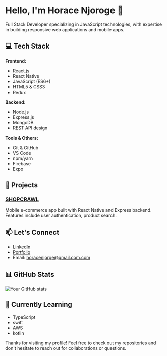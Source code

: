 # Hello, I'm Horace Njoroge 👋

Full Stack Developer specializing in JavaScript technologies, with expertise in building responsive web applications and mobile apps.

## 💻 Tech Stack

**Frontend:**
- React.js
- React Native
- JavaScript (ES6+)
- HTML5 & CSS3
- Redux

**Backend:**
- Node.js
- Express.js
- MongoDB
- REST API design

**Tools & Others:**
- Git & GitHub
- VS Code
- npm/yarn
- Firebase
- Expo

## 🚀 Projects

### [SHOPCRAWL]([link-to-repo](https://github.com/horacenjoroge/ShopCrawlApp))
Mobile e-commerce app built with React Native and Express backend. Features include user authentication, product search.


## 📫 Let's Connect

- [LinkedIn](www.linkedin.com/in/horacenjoroge)
- [Portfolio](horacenjoroge.com)
- Email: horacenjorge@gmail.com.com

## 📊 GitHub Stats

![Your GitHub stats](https://github-readme-stats.vercel.app/api?username=horacenjoroge&show_icons=true&theme=radical)

## 🌱 Currently Learning

- TypeScript
- swift
- AWS
- kotlin

Thanks for visiting my profile! Feel free to check out my repositories and don't hesitate to reach out for collaborations or questions.
